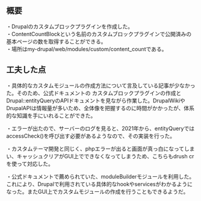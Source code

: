 ## 概要
・Drupalのカスタムブロックプラグインを作成した。<br>
・ContentCountBlockという名前のカスタムブロックプラグインで公開済みの基本ページの数を取得することができる。<br>
・場所はmy-drupal/web/modules/custom/content_countである。

## 工夫した点
・具体的なカスタムモジュールの作成方法について言及している記事が少なかった。そのため、公式ドキュメントの
カスタムブロックプラグインの作成とDrupal::entityQueryのAPIドキュメントを見ながら作業した。DrupalWikiやDrupalAPIは情報量が多いため、全体像を把握するのに時間がかかったが、体系的な知識を手にいれることができた。

・エラーが出たので、サーバーのログを見ると、2021年から、entityQueryではaccessCheck()を呼び出す必要があるようなので、その実装を行った。

・カスタムテーマ開発と同じく、phpエラーが出ると画面が真っ白になってしまい、キャッシュクリアがGUI上でできなくなってしまうため、こちらもdrush cr を使って対応した。

・公式ドキュメントで薦められていた、moduleBuilderモジュールを利用した。これにより、Drupalで利用されている具体的なhookやservicesがわかるようになった。またGUI上でカスタムモジュールの作成を行うこともできるようだ。